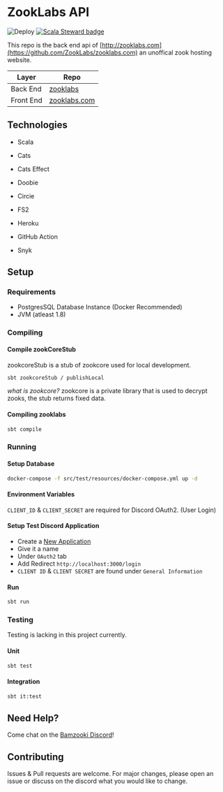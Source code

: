 # ZookLabs API
![Deploy](https://github.com/ZookLabs/zooklabs/workflows/Deploy/badge.svg)
[![Scala Steward badge](https://img.shields.io/badge/Scala_Steward-helping-blue.svg?style=flat&logo=data:image/png;base64,iVBORw0KGgoAAAANSUhEUgAAAA4AAAAQCAMAAAARSr4IAAAAVFBMVEUAAACHjojlOy5NWlrKzcYRKjGFjIbp293YycuLa3pYY2LSqql4f3pCUFTgSjNodYRmcXUsPD/NTTbjRS+2jomhgnzNc223cGvZS0HaSD0XLjbaSjElhIr+AAAAAXRSTlMAQObYZgAAAHlJREFUCNdNyosOwyAIhWHAQS1Vt7a77/3fcxxdmv0xwmckutAR1nkm4ggbyEcg/wWmlGLDAA3oL50xi6fk5ffZ3E2E3QfZDCcCN2YtbEWZt+Drc6u6rlqv7Uk0LdKqqr5rk2UCRXOk0vmQKGfc94nOJyQjouF9H/wCc9gECEYfONoAAAAASUVORK5CYII=)](https://scala-steward.org)

This repo is the back end api of [http://zooklabs.com](https://github.com/ZookLabs/zooklabs.com) an unoffical zook hosting website.

| Layer     | Repo                                                     |
| --------- | -------------------------------------------------------- |
| Back End  | [zooklabs](https://github.com/ZookLabs/zooklabs)         |
| Front End | [zooklabs.com](https://github.com/ZookLabs/zooklabs.com) |

## Technologies
- Scala
- Cats
- Cats Effect
- Doobie
- Circie
- FS2


- Heroku
- GitHub Action
- Snyk


## Setup

### Requirements
- PostgresSQL Database Instance (Docker Recommended)
- JVM (atleast 1.8)

### Compiling
#### Compile zookCoreStub
zookcoreStub is a stub of zookcore used for local development.
```bash
sbt zookcoreStub / publishLocal
```
_what is zookcore?_
zookcore is a private library that is used to decrypt zooks, the stub returns fixed data.

#### Compiling zooklabs
```bash
sbt compile
```

### Running

#### Setup Database
```bash
docker-compose -f src/test/resources/docker-compose.yml up -d
```
#### Environment Variables
`CLIENT_ID` & `CLIENT_SECRET` are required for Discord OAuth2. (User Login)

#### Setup Test Discord Application
- Create a [New Application](https://discord.com/developers/applications)
- Give it a name
- Under `OAuth2` tab
- Add Redirect `http://localhost:3000/login`
- `CLIENT ID` & `CLIENT SECRET` are found under `General Information`

#### Run
```bash
sbt run
```

### Testing
Testing is lacking in this project currently.
#### Unit
```bash
sbt test
```

#### Integration
```bash
sbt it:test
```

## Need Help?

Come chat on the [Bamzooki Discord](http://discord.zooklabs.com)!


## Contributing
Issues & Pull requests are welcome. For major changes, please open an issue or discuss on the discord what you would like to change.
